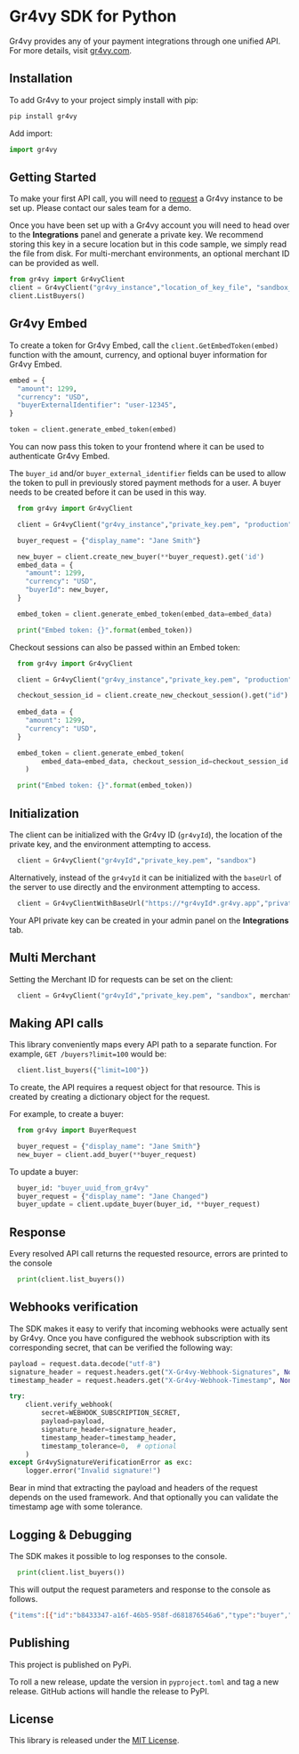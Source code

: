 # Gr4vy SDK for Python

Gr4vy provides any of your payment integrations through one unified API. For
more details, visit [gr4vy.com](https://gr4vy.com).

## Installation

To add Gr4vy to your project simply install with pip:

```python
pip install gr4vy
```

Add import:

```python
import gr4vy
```

## Getting Started

To make your first API call, you will need to [request](https://gr4vy.com) a
Gr4vy instance to be set up. Please contact our sales team for a demo.

Once you have been set up with a Gr4vy account you will need to head over to the
**Integrations** panel and generate a private key. We recommend storing this key
in a secure location but in this code sample, we simply read the file from disk.
For multi-merchant environments, an optional merchant ID can be provided as well.

```python
from gr4vy import Gr4vyClient
client = Gr4vyClient("gr4vy_instance","location_of_key_file", "sandbox_or_production", "my-merchant-id")
client.ListBuyers()
```

## Gr4vy Embed

To create a token for Gr4vy Embed, call the `client.GetEmbedToken(embed)`
function with the amount, currency, and optional buyer information for Gr4vy
Embed.

```python
embed = {
  "amount": 1299,
  "currency": "USD",
  "buyerExternalIdentifier": "user-12345",
}

token = client.generate_embed_token(embed)
```

You can now pass this token to your frontend where it can be used to
authenticate Gr4vy Embed.

The `buyer_id` and/or `buyer_external_identifier` fields can be used to allow
the token to pull in previously stored payment methods for a user. A buyer
needs to be created before it can be used in this way.

```python
  from gr4vy import Gr4vyClient

  client = Gr4vyClient("gr4vy_instance","private_key.pem", "production")

  buyer_request = {"display_name": "Jane Smith"}

  new_buyer = client.create_new_buyer(**buyer_request).get('id')
  embed_data = {
    "amount": 1299,
    "currency": "USD",
    "buyerId": new_buyer,
  }

  embed_token = client.generate_embed_token(embed_data=embed_data)

  print("Embed token: {}".format(embed_token))
```
Checkout sessions can also be passed within an Embed token:

```python
  from gr4vy import Gr4vyClient

  client = Gr4vyClient("gr4vy_instance","private_key.pem", "production")

  checkout_session_id = client.create_new_checkout_session().get("id")
  
  embed_data = {
    "amount": 1299,
    "currency": "USD",
  }

  embed_token = client.generate_embed_token(
        embed_data=embed_data, checkout_session_id=checkout_session_id
    )

  print("Embed token: {}".format(embed_token))
```



## Initialization

The client can be initialized with the Gr4vy ID (`gr4vyId`), the location of the private key, and the environment attempting to access.

```python
  client = Gr4vyClient("gr4vyId","private_key.pem", "sandbox")
```

Alternatively, instead of the `gr4vyId` it can be initialized with the `baseUrl`
of the server to use directly and the environment attempting to access.

```python
  client = Gr4vyClientWithBaseUrl("https://*gr4vyId*.gr4vy.app","private_key.pem", "sandbox")
```

Your API private key can be created in your admin panel on the **Integrations**
tab.

## Multi Merchant
Setting the Merchant ID for requests can be set on the client:

```python
  client = Gr4vyClient("gr4vyId","private_key.pem", "sandbox", merchant_account_id="merchant-id")
```

## Making API calls

This library conveniently maps every API path to a separate function. For
example, `GET /buyers?limit=100` would be:

```python
  client.list_buyers({"limit=100"})
```

To create, the API requires a request object for that resource. This is created by creating a dictionary object for the request.

For example, to create a buyer:

```python
  from gr4vy import BuyerRequest

  buyer_request = {"display_name": "Jane Smith"}
  new_buyer = client.add_buyer(**buyer_request)

```

To update a buyer:

```python
  buyer_id: "buyer_uuid_from_gr4vy"
  buyer_request = {"display_name": "Jane Changed")
  buyer_update = client.update_buyer(buyer_id, **buyer_request)
```

## Response

Every resolved API call returns the requested resource, errors are printed to the console


```python
  print(client.list_buyers())
```

## Webhooks verification

The SDK makes it easy to verify that incoming webhooks were actually sent by Gr4vy.
Once you have configured the webhook subscription with its corresponding secret, that
can be verified the following way:

```python
payload = request.data.decode("utf-8")
signature_header = request.headers.get("X-Gr4vy-Webhook-Signatures", None)
timestamp_header = request.headers.get("X-Gr4vy-Webhook-Timestamp", None)

try:
    client.verify_webhook(
        secret=WEBHOOK_SUBSCRIPTION_SECRET,
        payload=payload,
        signature_header=signature_header,
        timestamp_header=timestamp_header,
        timestamp_tolerance=0,  # optional
    )
except Gr4vySignatureVerificationError as exc:
    logger.error("Invalid signature!")
```

Bear in mind that extracting the payload and headers of the request depends on the used
framework. And that optionally you can validate the timestamp age with some tolerance.

## Logging & Debugging

The SDK makes it possible to log responses to the console.

```python
  print(client.list_buyers())
```

This will output the request parameters and response to the console as follows.

```sh
{"items":[{"id":"b8433347-a16f-46b5-958f-d681876546a6","type":"buyer","display_name":"Jane Smith","external_identifier":None,"created_at":"2021-04-22T06:51:16.910297+00:00","updated_at":"2021-04-22T07:18:49.816242+00:00"}],"limit":1,"next_cursor":"fAA0YjY5NmU2My00NzY5LTQ2OGMtOTEyNC0xODVjMDdjZTY5MzEAMjAyMS0wNC0yMlQwNjozNTowNy4yNTMxMDY","previous_cursor":None}
```

## Publishing

This project is published on PyPi. 

To roll a new release, update the version in `pyproject.toml` and tag a new release. GitHub actions will handle the release to PyPI.

## License

This library is released under the [MIT License](LICENSE).
